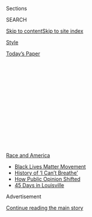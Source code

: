 <div id="app">

<div>

<div>

<div>

<div class="NYTAppHideMasthead css-1q2w90k e1suatyy0">

<div class="section css-ui9rw0 e1suatyy2">

<div class="css-eph4ug er09x8g0">

<div class="css-6n7j50">

</div>

<span class="css-1dv1kvn">Sections</span>

<div class="css-10488qs">

<span class="css-1dv1kvn">SEARCH</span>

</div>

[Skip to content](#site-content)[Skip to site
index](#site-index)

</div>

<div id="masthead-section-label" class="css-1wr3we4 eaxe0e00">

[Style](https://www.nytimes.com/section/style)

</div>

<div class="css-10698na e1huz5gh0">

</div>

</div>

<div id="masthead-bar-one" class="section hasLinks css-15hmgas e1csuq9d3">

<div class="css-uqyvli e1csuq9d0">

</div>

<div class="css-1uqjmks e1csuq9d1">

</div>

<div class="css-9e9ivx">

[](https://myaccount.nytimes.com/auth/login?response_type=cookie&client_id=vi)

</div>

<div class="css-1bvtpon e1csuq9d2">

[Today’s
Paper](https://www.nytimes.com/section/todayspaper)

</div>

</div>

</div>

</div>

<div data-aria-hidden="false">

<div id="site-content" data-role="main">

<div>

<div class="css-1aor85t" style="opacity:0.000000001;z-index:-1;visibility:hidden">

<div class="css-1hqnpie">

<div class="css-epjblv">

<span class="css-17xtcya">[Style](/section/style)</span><span class="css-x15j1o">|</span><span class="css-fwqvlz">The
War on
Frats</span>

</div>

<div class="css-k008qs">

<div class="css-1iwv8en">

<span class="css-18z7m18"></span>

<div>

</div>

</div>

<span class="css-1n6z4y">https://nyti.ms/39PAc3k</span>

<div class="css-1705lsu">

<div class="css-4xjgmj">

<div class="css-4skfbu" data-role="toolbar" data-aria-label="Social Media Share buttons, Save button, and Comments Panel with current comment count" data-testid="share-tools">

  - 
  - 
  - 
  - 
    
    <div class="css-6n7j50">
    
    </div>

  - 
  - 

</div>

</div>

</div>

</div>

</div>

</div>

<div id="NYT_TOP_BANNER_REGION" class="css-13pd83m">

<div>

<div id="styln-prism-menu-1590763508878" class="section interactive-content interactive-size-medium css-1edisqu">

<div class="css-17ih8de interactive-body">

<div id="scroll-container" class="css-1gj85ro">

[<span class="styln-title-wrap"><span class="css-1pje3qr">Race
and</span><span class="css-1pje3qr">
America</span></span>](https://www.nytimes.com/news-event/george-floyd-protests-minneapolis-new-york-los-angeles?action=click&pgtype=Article&state=default&region=TOP_BANNER&context=storylines_menu)

  - [Black Lives Matter
    Movement](https://www.nytimes.com/interactive/2020/07/03/us/george-floyd-protests-crowd-size.html?action=click&pgtype=Article&state=default&region=TOP_BANNER&context=storylines_menu)
  - [History of ‘I Can’t
    Breathe’](https://www.nytimes.com/interactive/2020/06/28/us/i-cant-breathe-police-arrest.html?action=click&pgtype=Article&state=default&region=TOP_BANNER&context=storylines_menu)
  - [How Public Opinion
    Shifted](https://www.nytimes.com/interactive/2020/06/10/upshot/black-lives-matter-attitudes.html?action=click&pgtype=Article&state=default&region=TOP_BANNER&context=storylines_menu)
  - [45 Days in
    Louisville](https://www.nytimes.com/interactive/2020/07/16/us/black-lives-matter-protests-louisville-breonna-taylor.html?action=click&pgtype=Article&state=default&region=TOP_BANNER&context=storylines_menu)

</div>

</div>

</div>

</div>

</div>

<div id="top-wrapper" class="css-1sy8kpn">

<div id="top-slug" class="css-l9onyx">

Advertisement

</div>

[Continue reading the main
story](#after-top)

<div class="ad top-wrapper" style="text-align:center;height:100%;display:block;min-height:250px">

<div id="top" class="place-ad" data-position="top" data-size-key="top">

</div>

</div>

<div id="after-top">

</div>

</div>

<div id="sponsor-wrapper" class="css-1hyfx7x">

<div id="sponsor-slug" class="css-19vbshk">

Supported by

</div>

[Continue reading the main
story](#after-sponsor)

<div id="sponsor" class="ad sponsor-wrapper" style="text-align:center;height:100%;display:block">

</div>

<div id="after-sponsor">

</div>

</div>

<div class="section meteredContent css-yw67de" name="articleBody" itemprop="articleBody">

<div class="css-1fanzo5 StoryBodyCompanionColumn">

<div class="css-53u6y8">

<div class="css-1vkm6nb ehdk2mb0">

# The War on Frats

</div>

Groups of fraternity brothers and sorority sisters are working to kick
their organizations off campus.

<div class="css-1wlr991">

<div class="css-18e8msd">

<div class="css-1lhhykl epjyd6m0">

<div class="css-1baulvz">

By [<span class="css-1baulvz last-byline" itemprop="name">Ezra
Marcus</span>](https://www.nytimes.com/by/ezra-marcus)

</div>

</div>

</div>

</div>

</div>

</div>

<div class="css-79elbk" data-testid="photoviewer-wrapper">

<div class="css-z3e15g" data-testid="photoviewer-wrapper-hidden">

</div>

<div class="css-1a48zt4 ehw59r15" data-testid="photoviewer-children">

![<span class="css-16f3y1r e13ogyst0" data-aria-hidden="true">Portraits
of these students at Vanderbilt University were taken over Zoom.
Organizers asked to be photographed as a group of equals, instead of
individuals, to recognize their solidarity. From left, Daniel S.
Wrocherinsky, Riya Patel, Rachel Rosenberg, Nicole Gillis, Simi
Odugbesan, Lucy Barse, May
Donahue</span><span class="css-cnj6d5 e1z0qqy90" itemprop="copyrightHolder"><span class="css-1ly73wi e1tej78p0">Credit...</span><span>Photo
Illustration by The New York
Times</span></span>](https://static01.nyt.com/images/2020/07/30/fashion/30abolishfrats-students-1/30abolishfrats-students--articleLarge.jpg?quality=75&auto=webp&disable=upscale)

</div>

</div>

<div class="css-1fanzo5 StoryBodyCompanionColumn">

<div class="css-53u6y8">

Aug. 1, 2020

In the past month, hundreds of students have dropped out of their
fraternities and sororities at Vanderbilt University. They have
gathered, digitally, using group-run Instagram activist pages. They have
written searing
[op-eds](https://vanderbilthustler.com/33211/featured/schulman-drop/)
[condemning](https://vanderbilthustler.com/33241/featured/guest-editorial-a-message-from-the-former-brothers-of-delta-tau-delta/)
their own organizations for the student newspaper, The Vanderbilt
Hustler.

And they have
[petitioned](https://www.change.org/p/vanderbilt-university-abolish-ifc-and-panhellenic-organizations-at-vanderbilt-university?utm_content=cl_sharecopy_23388057_en-US%3A6&recruiter=316950555&recruited_by_id=962f0bd0-1382-11e5-9061-9518c3aa4d04&utm_source=share_petitio)
the administration to ban Greek organizations from campus.

The mass action, which has taken place while students have been away
from the Nashville campus for the summer and isolated because of the
pandemic, has been accelerated by a handful of racist incidents that
[have been
surfaced](https://news.vanderbilt.edu/2020/07/07/vanderbilt-university-statement-on-greek-life/)
in videos and on social media.

But students said their real reasons have deeper roots: that Greek life
is exclusionary, racist and misogynist, as well as resistant to reform
because of the hierarchical nature of the national Greek organizations,
which control local chapters.

Similar “Abolish Greek Life” movements have sprung up at other
universities around the country, including at the University of
Richmond, Duke, Emory, American University, Northwestern and the
University of North Carolina.

</div>

</div>

<div class="css-1fanzo5 StoryBodyCompanionColumn">

<div class="css-53u6y8">

Emma Heck, 21, a senior at Emory who recently dropped out of the Pi Beta
Phi sorority, said, “The national organizations are always going to
prohibit any real change.” Max Ratelle, 21, a rising senior at Tufts,
said he dropped out of his fraternity because reform felt futile. “We’re
just going to see history repeat itself over and over again,” he said.

On Wednesday, the [governing
panel](https://www.instagram.com/p/CDPpAbbFJSc/) of sororities at Tufts
announced in a statement that rush (when students become acquainted with
the different fraternities or sororities on campus) would not take place
in the fall as they “decide what the best course of action is for Greek
Life at Tufts” and continue to examine “the structurally and
situationally problematic nature of Greek Life.”

The movement at Vanderbilt has been the biggest so far, with many
students leaving several prominent fraternity and sorority chapters
there, including Delta Tau Delta and Kappa Kappa Gamma.

Both national organizations said that membership numbers remained
healthy; Delta Tau Delta said that “approximately a third” of the
Vanderbilt chapter had disaffiliated, and Kappa Kappa Gamma said “a
majority of our women at Vanderbilt University remain members.” In both
cases, formal disaffiliation requires that each student submit
paperwork; at Kappa Kappa Gamma, there is a waiting period of several
weeks.

Both organizations stated their commitment to supporting remaining
members in efforts to address and reform issues within the Greek system
and outside it.

</div>

</div>

<div class="css-1fanzo5 StoryBodyCompanionColumn">

<div class="css-53u6y8">

Taylor Thompson, 21, a rising senior at Vanderbilt University, was one
of the first to leave the Kappa Kappa Gamma sorority **** in late May,
after the death of George Floyd in police custody. As protests flared
around the country, Ms. Thompson, who is Black, said there were no
efforts from her sorority sisters to discuss anti-racist action.

“Nothing was being talked about in our group chat except for, like, a
trip to Vegas,” Ms. Thompson said. She sent the chat a message
expressing “disappointment that whenever something like this happens,
I’m the first person to bring it up or another person of color is,”
she said, and urged her sisters, most of whom are white, to share
resources and make donations related to the protests.

At first, reception was positive. Lots of her sisters “liked” her
comment, and the conversation flowed for an hour or so. But it soon fell
off track.

She and four other women of color decided to quit. “I didn’t want to
continue to have to spend all my time educating all the girls around
me,” Ms. Thompson said. “We’ve had countless, you know, diversity
inclusion sessions and workshops, and everybody is, quote unquote,
trying. But the fruits of that labor don’t really show up when it means
the
most.”

</div>

</div>

<div class="css-79elbk" data-testid="photoviewer-wrapper">

<div class="css-z3e15g" data-testid="photoviewer-wrapper-hidden">

</div>

<div class="css-1a48zt4 ehw59r15" data-testid="photoviewer-children">

<div class="css-1xdhyk6 erfvjey0">

<span class="css-1ly73wi e1tej78p0">Image</span>

<div class="css-zjzyr8">

<div data-testid="lazyimage-container" style="height:193.33333333333334px">

</div>

</div>

</div>

<span class="css-16f3y1r e13ogyst0" data-aria-hidden="true">From left,
Taylor Thompson, Marty Grady, Kelly Morgan, Grace Jennings, Lyndsey
Delouya, Katherine Deegan, Emma
Pinto.</span><span class="css-cnj6d5 e1z0qqy90" itemprop="copyrightHolder"><span class="css-1ly73wi e1tej78p0">Credit...</span><span>Photo
Illustration by The New York Times</span></span>

</div>

</div>

<div class="css-1fanzo5 StoryBodyCompanionColumn">

<div class="css-53u6y8">

## The Jock Line

Vanderbilt is an unlikely place for an anti-Greek life movement. John
Hechinger, the author of “[True Gentlemen: The Broken Pledge of
America’s
Fraternities](https://www.publicaffairsbooks.com/titles/john-hechinger/true-gentlemen/9781610396837/),”
said Vanderbilt had been “a real stronghold” of Greek power in the
country. The university has hosted fraternities since 1873, the year it
was founded.

</div>

</div>

<div class="css-1fanzo5 StoryBodyCompanionColumn">

<div class="css-53u6y8">

Today, according to
[Vanderbilt](https://www.vanderbilt.edu/greek_life/about-us/), more than
35 percent of the nearly 7,000 undergraduates there belong to a Greek
life organization, which are housed in 25 on-campus buildings. But there
is a historical precedent for students walking out of their fraternities
and sororities. During the civil rights movement in the 1960s, students
rejected Greek life as a bastion of reactionary politics and racism, and
dropped their affiliation en masse. Some local chapters disbanded.

In 1968, a group of student activists occupied a Columbia University
administration building during a protest. According to the historian
Paul Cronin, these students faced off in a violent clash with a
counterrevolutionary group calling itself the Majority Coalition, which
consisted mainly of conservative athletes and fraternity brothers. (“A
row of clean-shaven white men, mostly wearing jackets and ties, punched
away as students and outsiders tried to bash through what they called
the Jock Line,” Mr. Cronin
[wrote](https://www.politico.com/news/magazine/2020/06/07/barr-protesters-columbia-1968-304556)
in Politico.)

One of those in the Majority Coalition is the current attorney general,
William P. Barr, who belonged to the Sigma Nu fraternity.

Attorney General Barr is far from the only powerful government figure
with Greek ties. Eighteen United States presidents, both Democratic and
Republican, have belonged to fraternities, along with scores of other
politicians and titans of industry. Vanderbilt fraternity alumni include
William Bain, the co-founder of the consultancy giant Bain & Company,
the Republican Senator Lamar Alexander and the Democratic governor of
Kentucky, Andy Beshear.

The promise of networking connections and camaraderie is a large part of
the draw. At many schools, fraternities and sororities run the social
scene and throw the biggest parties. Since 1984, when the drinking age
rose to 21 nationwide, fraternities became the “unofficial bartenders”
of many campuses, Mr. Hechinger said.

But with the pandemic preventing many students from going back to campus
in the fall, Greek organizations have less to offer in a social sense.
Fraternity and sorority dues, about 50 percent of which often go to the
national organizations, are harder to justify.

</div>

</div>

<div class="css-1fanzo5 StoryBodyCompanionColumn">

<div class="css-53u6y8">

Ms. Thompson helps run the Instagram account
[@abolishvandyifcandpanhellenic](https://www.instagram.com/abolishvandyifcandpanhellenic/),
which urges students to drop their Greek affiliation and publishes
anonymous and signed submissions from students about their negative
experiences with Greek life. In early July someone sent her a video in
which a white frat brother from Delta Kappa Epsilon yelled a racist slur
at several white Kappa Alpha Theta sisters, one of whom was wearing what
appeared to be a mock durag. Ms. Thompson published it on her own
Instagram on July 3.

Within hours, dozens of members of Kappa Alpha Theta began dropping
their affiliation; some began calling for a vote to remove the
organization’s charter so that it could no longer operate on campus. The
sorority soon received an email from the advisory board chair for its
chapter, Mary Lee Bartlett, who graduated from Vanderbilt in 1985 and
works as a liaison between the current students and the national
organization.

“PLEASE\! Zip your lips on these topics\!” Ms. Bartlett wrote in the
email, the phrase highlighted in gold for emphasis. She urged the
current sorority sisters not to speak to friends or family about either
the video or “the interest members have expressed in either surrendering
the Charter and/or individually resigning.”

Someone leaked Ms. Bartlett’s email to Emma Pinto, a Vanderbilt senior
who left Zeta Tau Alpha, and she posted that on Instagram as well. For
many angry students, it was a clear-cut example of the way the national
organizations put their reputations ahead of accountability. (Neither
Kappa Alpha Theta or Ms. Bartlett responded to requests for comment from
The New York Times.)

The email, Ms. Thompson said, made her and others “critically examine”
why the organization would want to “put a gag order on the girls in that
sorority.”

</div>

</div>

<div class="css-1fanzo5 StoryBodyCompanionColumn">

<div class="css-53u6y8">

“What values,” she said, “do these organizations
hold?”

</div>

</div>

<div class="css-79elbk" data-testid="photoviewer-wrapper">

<div class="css-z3e15g" data-testid="photoviewer-wrapper-hidden">

</div>

<div class="css-1a48zt4 ehw59r15" data-testid="photoviewer-children">

<div class="css-1xdhyk6 erfvjey0">

<span class="css-1ly73wi e1tej78p0">Image</span>

<div class="css-zjzyr8">

<div data-testid="lazyimage-container" style="height:193.33333333333334px">

</div>

</div>

</div>

<span class="css-16f3y1r e13ogyst0" data-aria-hidden="true">From left,
Riya Doshi, Dannah Seecoomar, Jackie Miller, Katherine Strauss, Gracie
Pitman, Shane Ausmus, Edie
Duncan.</span><span class="css-cnj6d5 e1z0qqy90" itemprop="copyrightHolder"><span class="css-1ly73wi e1tej78p0">Credit...</span><span>Photo
Illustration by The New York Times</span></span>

</div>

</div>

<div class="css-1fanzo5 StoryBodyCompanionColumn">

<div class="css-53u6y8">

## ‘Matters of Concern’

In the past, the national organizations have been a moderating force on
Greek life, stepping in to limit hazing or try to prevent racist party
themes, Mr. Hechinger said. Now, though, many students think the
nationals are a barrier to reform.

A rising senior at Vanderbilt, who was allowed to speak anonymously for
privacy reasons, was, until late June, in a high-ranking leadership
position in the fraternity Delta Tau Delta. He said that a push for
outright abolishment could have been avoided if the administration and
national organizations had been more flexible about student concerns.

He said that initially he felt it was his responsibility as a leader in
his organization and “someone with bargaining chips with the
administration” to push for reforms to Greek life on campus, rather than
walking away completely.

He and several other fraternity members wrote up a policy memo and
arranged a meeting with Vanderbilt administrators, calling for reforms
that included a ban on Greek social dues and for redistribution of
campus resources. “I was asking them to sign off on a housing
application that would allow Greek houses to be applied for by any
campus organization,” he said, in order to “redistribute some of the
social capital on campus.”

The meeting, which happened on June 29 with Kristin Torrey, the director
of Greek life at Vanderbilt, left several of the brothers feeling
dismissed. “She just showed, like, total animosity and unwillingness to
change,” the senior recalled.

Ms. Torrey did not respond to a request for comment from The Times. A
spokeswoman for Vanderbilt said the school was “available to work with
students as they navigate reforms, while respecting students’ autonomy
to create, sustain and lead various organizations as a part of the
college experience.”

</div>

</div>

<div class="css-1fanzo5 StoryBodyCompanionColumn">

<div class="css-53u6y8">

A week later, a group of students from Delta Tau Delta had a call with a
representative from the national chapter, in which they expressed
concerns about fraternity conduct and felt similarly dismissed. After
that, many of the brothers, including all of its senior leadership,
decided to quit the fraternity. Twenty-seven of them[signed a
letter](https://vanderbilthustler.com/33241/featured/guest-editorial-a-message-from-the-former-brothers-of-delta-tau-delta/)
in The Vanderbilt Hustler, calling for the end of Greek life on campus.

“Our genuine efforts towards meaningful reform have been met with
systemic apathy and animosity,” they wrote. “Because of our failed
attempt at reform, those of us who have disaffiliated are adamant in our
call for the abolition of historically white Greek Life. To all those
harmed by Delta Tau Delta, we extend a sincere apology — there is no
reversing the damage we have caused.”

Jack Kreman, the chief executive officer of Delta Tau Delta
International Fraternity, wrote in a statement that the national
organization “believes calls to abolish fraternities fall short of truly
dealing with campus-wide cultural challenges,” and reiterated its
commitment “to working with the remaining members to address matters of
concern.”

Hundreds of Vanderbilt students began talking in lengthy group chats and
collaborating in Google Docs; according to Ms. Pinto, there is no
designated leader among them. “This was collective organizing and
collective action,” she said.

On July 7, three of the highest ranking fraternity brothers at
Vanderbilt — Callen DiGiovanni, who was the student president of the
Interfraternity Council; Joshua Allen, who was the student attorney
general; and Alex Snape, who was student vice president of housing —
wrote [a Medium post resigning from their
positions](https://medium.com/@callendigi/we-resigned-from-thevanderbilt-university-interfraternity-council-a3a3378fe4b3).

“To the students and alumni who have been harmed by our organization, we
sincerely apologize,” they wrote. “We know that words don’t erase the
past, but hope that our action today will help this University move
beyond this toxic
culture.”

</div>

</div>

<div class="css-79elbk" data-testid="photoviewer-wrapper">

<div class="css-z3e15g" data-testid="photoviewer-wrapper-hidden">

</div>

<div class="css-1a48zt4 ehw59r15" data-testid="photoviewer-children">

<div class="css-1xdhyk6 erfvjey0">

<span class="css-1ly73wi e1tej78p0">Image</span>

<div class="css-zjzyr8">

<div data-testid="lazyimage-container" style="height:193.33333333333334px">

</div>

</div>

</div>

<span class="css-16f3y1r e13ogyst0" data-aria-hidden="true">From left,
Sabina Smith, Claire Conway, Cedoni Francis, Charlotte Hoigard, Angi
Axelrode, Danielle Chari, Aaron
Niederman</span><span class="css-cnj6d5 e1z0qqy90" itemprop="copyrightHolder"><span class="css-1ly73wi e1tej78p0">Credit...</span><span>Photo
Illustration by The New York Times</span></span>

</div>

</div>

<div class="css-1fanzo5 StoryBodyCompanionColumn">

<div class="css-53u6y8">

## Value and Respect

The Vanderbilt administration has promised to conduct an internal review
of Greek life next semester.

The university said in a statement: “We respect the right of students to
join or disaffiliate with any registered student organization.” The
statement reiterated that all members of student organizations are
expected to “adhere to high standards of conduct aligned with our
commitment to a safe, welcoming and inclusive campus for everyone" and
that “when student conduct violations occur, we take action, investigate
and hold perpetrators accountable — both individuals and organizations.”

But just because pressure is building on students to walk away from the
Greek system does not mean that the majority of those in fraternities or
sororities want to leave them.

In college student newspapers, some have criticized the Abolish Greek
Life movement for painting fraternities and sororities with too broad a
brush. “AGL is wrong to characterize every Greek chapter as
irredeemable,” wrote Jared Bauman, a Vanderbilt student, in a Vanderbilt
Hustler
[op-ed](https://vanderbilthustler.com/33363/featured/guest-editorial-how-abolish-greek-life-gets-it-wrong/),
referring to the Abolish Greek Life movement. “My fraternity might not
be perfect, but it’s a far cry from the image of abject depravity that
AGL projects.”

Similar debates are taking place at other schools. “The current movement
to abolish the Greek life system at Duke fails to consider people like
me,”[wrote](https://www.dukechronicle.com/article/2020/07/being-gay-in-greek-life-ato)
a senior named AJ Whitney in a letter to The Duke Chronicle. Mr. Whitney
belongs to the Alpha Tau Omega fraternity, and wrote that he is openly
gay. “I have never felt more accepted, valued and respected by any other
community, both at Duke and throughout my life, than by my Taus,” he
wrote.

</div>

</div>

<div class="css-1fanzo5 StoryBodyCompanionColumn">

<div class="css-53u6y8">

Most students who are members of historically Black fraternities and
sororities have no plans to drop; at Vanderbilt and other schools, the
Abolish Greek Life movement is targeted at historically white Greek life
organizations, which fall into either the Interfraternity Council or the
National Panhellenic Conference. (Most historically Black Greek
organizations belong to the National Pan-Hellenic Council.)

For much of their history, fraternities and sororities were segregated;
the charters of many organizations explicitly prohibited nonwhite
non-Christians from joining.

Though white fraternities and sororities were officially desegregated by
the end of the 1960s, many local
chapters[continued](https://academic.oup.com/socpro/article-abstract/57/4/653/1667281?redirectedFrom=fulltext)
to informally prioritize new white members.

In an interview, Shelby Hart, a Vanderbilt junior who belongs to the
Black sorority Alpha Kappa Alpha, said that Black Greek life can provide
a separation from the prejudice of white Greek life. “I have heard of
many occurrences where even people of color within these organizations
faced racism through other members using racial slurs,” she said. “I
know people who’ve been called the N-word on campus by other students.”

“The university is doing a very strategic higher-ed method that a lot of
universities apply when there is some type of prejudice scandal that
occurs on campus,’ she said. “They say that this ‘does not align with
our values.’”

This, she believes, is an attempt to dodge accountability and avoid
substantive changes. “The rhetoric the university has used makes it seem
as if these events are isolated, and that these events do not reflect
Vanderbilt’s culture,” she said. “However, they do.”

</div>

</div>

<div>

</div>

</div>

<div>

</div>

<div>

</div>

<div>

</div>

<div>

<div id="bottom-wrapper" class="css-1ede5it">

<div id="bottom-slug" class="css-l9onyx">

Advertisement

</div>

[Continue reading the main
story](#after-bottom)

<div id="bottom" class="ad bottom-wrapper" style="text-align:center;height:100%;display:block;min-height:90px">

</div>

<div id="after-bottom">

</div>

</div>

</div>

</div>

</div>

## Site Index

<div>

</div>

## Site Information Navigation

  - [© <span>2020</span> <span>The New York Times
    Company</span>](https://help.nytimes.com/hc/en-us/articles/115014792127-Copyright-notice)

<!-- end list -->

  - [NYTCo](https://www.nytco.com/)
  - [Contact
    Us](https://help.nytimes.com/hc/en-us/articles/115015385887-Contact-Us)
  - [Work with us](https://www.nytco.com/careers/)
  - [Advertise](https://nytmediakit.com/)
  - [T Brand Studio](http://www.tbrandstudio.com/)
  - [Your Ad
    Choices](https://www.nytimes.com/privacy/cookie-policy#how-do-i-manage-trackers)
  - [Privacy](https://www.nytimes.com/privacy)
  - [Terms of
    Service](https://help.nytimes.com/hc/en-us/articles/115014893428-Terms-of-service)
  - [Terms of
    Sale](https://help.nytimes.com/hc/en-us/articles/115014893968-Terms-of-sale)
  - [Site
    Map](https://spiderbites.nytimes.com)
  - [Help](https://help.nytimes.com/hc/en-us)
  - [Subscriptions](https://www.nytimes.com/subscription?campaignId=37WXW)

</div>

</div>

</div>

</div>
